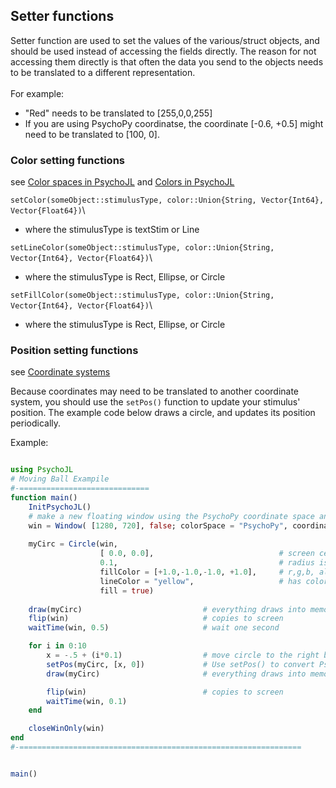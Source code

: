 ## Setter functions

Setter function are used to set the values of the various/struct objects, and should be
used instead of accessing the fields directly. The reason for not accessing them directly is that 
often the data you send to the objects needs to be translated to a different representation.\
\
For example:
 * "Red" needs to be translated to [255,0,0,255]
 * If you are using PsychoPy coordinatse, the coordinate [-0.6, +0.5] might need to be translated to [100, 0].

### Color setting functions
 see [Color spaces in PsychoJL](@ref) and [Colors in PsychoJL](@ref)

`setColor(someObject::stimulusType, color::Union{String, Vector{Int64}, Vector{Float64})`\
 * where the stimulusType is textStim or Line

`setLineColor(someObject::stimulusType, color::Union{String, Vector{Int64}, Vector{Float64})`\
 * where the stimulusType is Rect, Ellipse, or Circle

 `setFillColor(someObject::stimulusType, color::Union{String, Vector{Int64}, Vector{Float64})`\
 * where the stimulusType is Rect, Ellipse, or Circle

### Position setting functions
 see [Coordinate systems](@ref)

 Because coordinates may need to be translated to another coordinate system, you should use the `setPos()` function
 to update your stimulus' position.  The example code below draws a circle, and updates its position periodically.

 Example:
```julia

using PsychoJL
# Moving Ball Exampile
#-=============================
function main()
    InitPsychoJL()
    # make a new floating window using the PsychoPy coordinate space and and color space
    win = Window( [1280, 720], false; colorSpace = "PsychoPy", coordinateSpace = "PsychoPy", timeScale = "seconds")			#	2560, 1440			[1000,1000]
	
    myCirc = Circle(win,
                    [ 0.0, 0.0],                            # screen center
                    0.1,                                    # radius is 20% of the screen height
                    fillColor = [+1.0,-1.0,-1.0, +1.0],     # r,g,b, alpha
                    lineColor = "yellow",                   # has color names
                    fill = true)
  
    draw(myCirc)                           # everything draws into memory
    flip(win)                              # copies to screen
    waitTime(win, 0.5)                     # wait one second

    for i in 0:10
        x = -.5 + (i*0.1)                  # move circle to the right by 10% of the height
        setPos(myCirc, [x, 0])             # Use setPos() to convert PsychoPy to SDL coordinates
        draw(myCirc)                       # everything draws into memory

        flip(win)                          # copies to screen
        waitTime(win, 0.1)
    end

    closeWinOnly(win)
end
#-===============================================================


main()

```